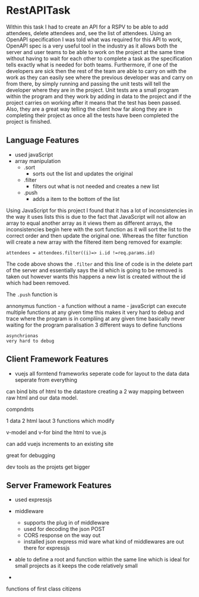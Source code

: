 RestAPITask
===========

Within this task I had to create an API for a RSPV to be able to add attendees, delete attendees and, see the list of attendees. Using an OpenAPI specification I was told what was required for this API to work, OpenAPI spec is a very useful tool in the industry as it allows both the server and user teams to be able to work on the project at the same time without having to wait for each other to complete a task as the specification tells exactly what is needed for both teams. Furthermore, if one of the developers are sick then the rest of the team are able to carry on with the work as they can easily see where the previous developer was and carry on from there, by simply running and passing the unit tests will tell the developer where they are in the project. Unit tests are a small program within the program and they work by adding in data to the project and if the project carries on working after it means that the test has been passed. Also, they are a great way telling the client how far along they are in completing their project as once all the tests have been completed the  project is finished. 

Language Features
------------------

- used javaScript 
- array manipulation
    - .sort
        - sorts out the list and updates the original 
    - .filter
        - filters out what is not needed and creates a new list
    - .push 
        - adds a item to the bottom of the list 

Using JavaScript for this project I found that it has a lot of inconsistencies in the way it uses lists this is due to the fact that JavaScript will not allow an array to equal another array as it views them as different arrays, the inconsistencies begin here with the sort function as it will sort the list to the correct order and then update the original one. Whereas the filter function will create a new array with the filtered item beng removed for example:

```
attendees = attendees.filter((i)=> i.id !=req.params.id)
```

The code above shows the ```.filter``` and this line of code is in the delete part of the server and essentially says the id which is going to be removed is taken out however wants this happens a new list is created without the id which had been removed. 

The ```.push``` function is 

annonymus function - a function without a name 
    - javaScript can execute multiple functions at any given time this makes it very hard to debug and trace where the program is in compliing at any given time 
    basically never waiting for the program 
    paralisation
    3 different ways to define functions

    asynchrionas 
    very hard to debug


Client Framework Features
-------------------------

- vuejs
all forntend  frameworks seperate code for layout to the data 
data seperate from everything 

can bind bits of html to the datastore creating a 2 way mapping between raw html and our data model. 

compndnts 

1 data
2 html laout
3 functions which modify    

v-model and v-for bind the html to vue.js

can add vuejs increments to an existing site 

great for debugging 

dev tools as the projets get bigger

Server Framework Features
-------------------------

- used expressjs
- middleware
    - supports the plug in of middleware
    - used for decoding the json POST
    - CORS response on the way out 
    - installed json express mid ware 
    what kind of middlewares are out there for expressjs

- able to define a root and function within the same line which is ideal for small projects as it keeps the code relatively small  
- 



functions of first class citizens

